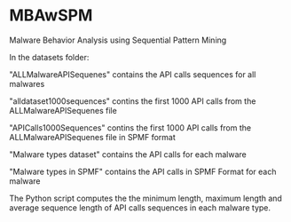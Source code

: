# MBAwSPM
Malware Behavior Analysis using Sequential Pattern Mining

In the datasets folder:

"ALLMalwareAPISequenes" contains the API calls sequences for all malwares

"alldataset1000sequences" contins the first 1000 API calls from the ALLMalwareAPISequenes file

"APICalls1000Sequences" contins the first 1000 API calls from the ALLMalwareAPISequenes file in SPMF format

"Malware types dataset" contains the API calls for each malware

"Malware types in SPMF" contains the API calls in SPMF Format for each malware

The Python script computes the  the minimum length, maximum length and average sequence length of API calls sequences in each malware type. 




